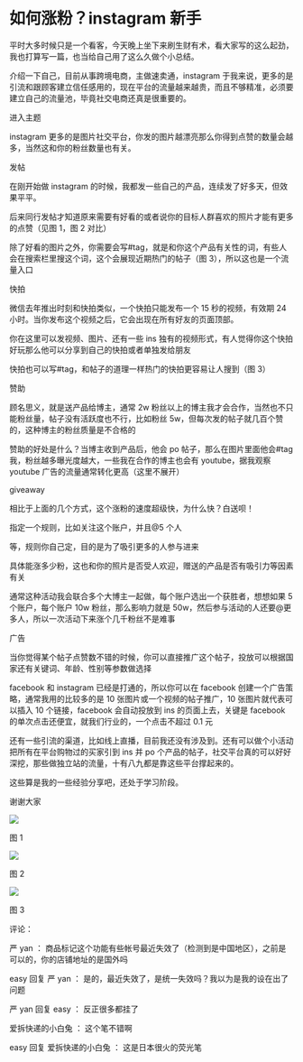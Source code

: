 # 如何涨粉？instagram 新手

平时大多时候只是一个看客，今天晚上坐下来刷生财有术，看大家写的这么起劲，我也打算写一篇，也当给自己用了这么久做个小总结。

介绍一下自己，目前从事跨境电商，主做速卖通，instagram 于我来说，更多的是引流和跟顾客建立信任感用的，现在平台的流量越来越贵，而且不够精准，必须要建立自己的流量池，毕竟社交电商还真是很重要的。

进入主题

instagram 更多的是图片社交平台，你发的图片越漂亮那么你得到点赞的数量会越多，当然这和你的粉丝数量也有关。

发帖

在刚开始做 instagram 的时候，我都发一些自己的产品，连续发了好多天，但效果平平。

后来同行发帖才知道原来需要有好看的或者说你的目标人群喜欢的照片才能有更多的点赞（见图 1，图 2 对比）

除了好看的图片之外，你需要会写#tag，就是和你这个产品有关性的词，有些人会在搜索栏里搜这个词，这个会展现近期热门的帖子（图 3），所以这也是一个流量入口

快拍

微信去年推出时刻和快拍类似，一个快拍只能发布一个 15 秒的视频，有效期 24 小时。当你发布这个视频之后，它会出现在所有好友的页面顶部。

你在这里可以发视频、图片、还有一些 ins 独有的视频形式，有人觉得你这个快拍好玩那么他可以分享到自己的快拍或者单独发给朋友

快拍也可以写#tag，和帖子的道理一样热门的快拍更容易让人搜到（图 3）

赞助

顾名思义，就是送产品给博主，通常 2w 粉丝以上的博主我才会合作，当然也不只能粉丝量，帖子没有活跃度也不行，比如粉丝 5w，但每次发的帖子就几百个赞的，这种博主的粉丝质量是不合格的

赞助的好处是什么？当博主收到产品后，他会 po 帖子，那么在图片里面他会#tag 我，粉丝越多曝光度越大，一些我在合作的博主也会有 youtube，据我观察 youtube 广告的流量通常转化更高（这里不展开）

giveaway

相比于上面的几个方式，这个涨粉的速度超级快，为什么快？白送呗！

指定一个规则，比如关注这个账户，并且@5 个人

等，规则你自己定，目的是为了吸引更多的人参与进来

具体能涨多少粉，这也和你的照片是否受人欢迎，赠送的产品是否有吸引力等因素有关

通常这种活动我会联合多个大博主一起做，每个账户选出一个获胜者，想想如果 5 个账户，每个账户 10w 粉丝，那么影响力就是 50w，然后参与活动的人还要@更多人，所以一次活动下来涨个几千粉丝不是难事

广告

当你觉得某个帖子点赞数不错的时候，你可以直接推广这个帖子，投放可以根据国家还有关键词、年龄、性别等参数做选择

facebook 和 instagram 已经是打通的，所以你可以在 facebook 创建一个广告策略，通常我用的比较多的是 10 张图片或一个视频的帖子推广，10 张图片就代表可以插入 10 个链接，facebook 会自动投放到 ins 的页面上去，关键是 facebook 的单次点击还便宜，就我们行业的，一个点击不超过 0.1 元

还有一些引流的渠道，比如线上直播，目前我还没有涉及到。还有可以做个小活动把所有在平台购物过的买家引到 ins 并 po 个产品的帖子，社交平台真的可以好好深挖，那些做独立站的流量，十有八九都是靠这些平台撑起来的。

这些算是我的一些经验分享吧，还处于学习阶段。

谢谢大家

![](img/6b6c6d0a89e8c6ac978d602a56201531.jpg)

图 1

![](img/b2b159846697727acea16890483796b8.jpg)

图 2

![](img/6880ae3f4fb0e4f440abf35a35f67076.jpg)

图 3

评论：

严 yan ： 商品标记这个功能有些帐号最近失效了（检测到是中国地区），之前是可以的，你的店铺地址的是国外吗

easy 回复 严 yan ： 是的，最近失效了，是统一失效吗？我以为是我的设在出了问题

严 yan 回复 easy ： 反正很多都挂了

爱拆快递的小白兔 ： 这个笔不错啊

easy 回复 爱拆快递的小白兔 ： 这是日本很火的荧光笔